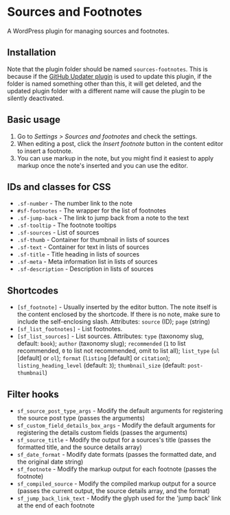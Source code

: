 Sources and Footnotes
=================

A WordPress plugin for managing sources and footnotes.

## Installation

Note that the plugin folder should be named `sources-footnotes`. This is because if the [GitHub Updater plugin](https://github.com/afragen/github-updater) is used to update this plugin, if the folder is named something other than this, it will get deleted, and the updated plugin folder with a different name will cause the plugin to be silently deactivated.

## Basic usage

1. Go to _Settings > Sources and footnotes_ and check the settings.
1. When editing a post, click the _Insert footnote_ button in the content editor to insert a footnote.
1. You can use markup in the note, but you might find it easiest to apply markup once the note's inserted and you can use the editor.

## IDs and classes for CSS

* `.sf-number` - The number link to the note
* `#sf-footnotes` - The wrapper for the list of footnotes
* `.sf-jump-back` - The link to jump back from a note to the text
* `.sf-tooltip` - The footnote tooltips
* `.sf-sources` - List of sources
* `.sf-thumb` - Container for thumbnail in lists of sources
* `.sf-text` - Container for text in lists of sources
* `.sf-title` - Title heading in lists of sources
* `.sf-meta` - Meta information list in lists of sources
* `.sf-description` - Description in lists of sources

## Shortcodes

* `[sf_footnote]` - Usually inserted by the editor button. The note itself is the content enclosed by the shortcode. If there is no note, make sure to include the self-enclosing slash. Attributes: `source` (ID); `page` (string)
* `[sf_list_footnotes]` - List footnotes.
* `[sf_list_sources]` - List sources. Attributes: `type` (taxonomy slug, default: `book`); `author` (taxonomy slug); `recommended` (`1` to list recommended, `0` to list not recommended, omit to list all); `list_type` (`ul` [default] or `ol`); `format` (`listing` [default] or `citation`); `listing_heading_level` (default: `3`); `thumbnail_size` (default: `post-thumbnail`)

## Filter hooks

* `sf_source_post_type_args` - Modify the default arguments for registering the source post type (passes the arguments)
* `sf_custom_field_details_box_args` - Modify the default arguments for registering the details custom fields (passes the arguments)
* `sf_source_title` - Modify the output for a sources's title (passes the formatted title, and the source details array)
* `sf_date_format` - Modify date formats (passes the formatted date, and the original date string)
* `sf_footnote` - Modify the markup output for each footnote (passes the footnote)
* `sf_compiled_source` - Modify the compiled markup output for a source (passes the current output, the source details array, and the format)
* `sf_jump_back_link_text` - Modify the glyph used for the 'jump back' link at the end of each footnote
